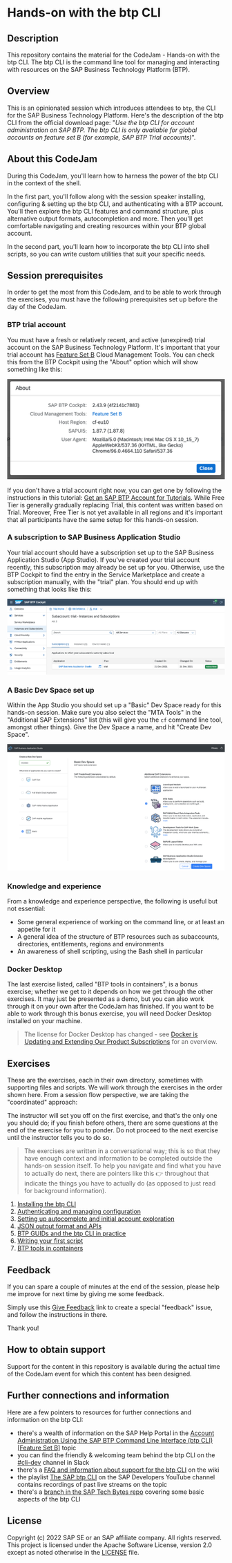 # Hands-on with the btp CLI

## Description

This repository contains the material for the CodeJam - Hands-on with the btp CLI. The btp CLI is the command line tool for managing and interacting with resources on the SAP Business Technology Platform (BTP).

## Overview

This is an opinionated session which introduces attendees to `btp`, the CLI for the SAP Business Technology Platform. Here's the description of the btp CLI from the official download page: "_Use the btp CLI for account administration on SAP BTP. The btp CLI is only available for global accounts on feature set B (for example, SAP BTP Trial accounts)_".

## About this CodeJam

During this CodeJam, you'll learn how to harness the power of the btp CLI in the context of the shell.

In the first part, you'll follow along with the session speaker installing, configuring & setting up the btp CLI, and authenticating with a BTP account. You'll then explore the btp CLI features and command structure, plus alternative output formats, autocompletion and more. Then you'll get comfortable navigating and creating resources within your BTP global account.

In the second part, you'll learn how to incorporate the btp CLI into shell scripts, so you can write custom utilities that suit your specific needs.

## Session prerequisites

In order to get the most from this CodeJam, and to be able to work through the exercises, you must have the following prerequisites set up before the day of the CodeJam.

### BTP trial account

You must have a fresh or relatively recent, and active (unexpired) trial account on the SAP Business Technology Platform. It's important that your trial account has [Feature Set B](https://help.sap.com/products/BTP/65de2977205c403bbc107264b8eccf4b/caf4e4e23aef4666ad8f125af393dfb2.html) Cloud Management Tools. You can check this from the BTP Cockpit using the "About" option which will show something like this:

![The About popup showing Feature Set B](assets/cockpit-about-popup.png)

If you don't have a trial account right now, you can get one by following the instructions in this tutorial: [Get an SAP BTP Account for Tutorials](https://developers.sap.com/tutorials/btp-cockpit-setup.html). While Free Tier is generally gradually replacing Trial, this content was written based on Trial. Moreover, Free Tier is not yet available in all regions and it's important that all participants have the same setup for this hands-on session.

### A subscription to SAP Business Application Studio

Your trial account should have a subscription set up to the SAP Business Application Studio (App Studio). If you've created your trial account recently, this subscription may already be set up for you. Otherwise, use the BTP Cockpit to find the entry in the Service Marketplace and create a subscription manually, with the "trial" plan. You should end up with something that looks like this:

![subscription to App Studio](assets/cockpit-app-studio-subscription.png)

### A Basic Dev Space set up

Within the App Studio you should set up a "Basic" Dev Space ready for this hands-on session. Make sure you also select the "MTA Tools" in the "Additional SAP Extensions" list (this will give you the `cf` command line tool, amongst other things). Give the Dev Space a name, and hit "Create Dev Space".

![Creating a Basic Dev Space](assets/app-studio-creating-dev-space.png)

### Knowledge and experience

From a knowledge and experience perspective, the following is useful but not essential:

* Some general experience of working on the command line, or at least an appetite for it
* A general idea of the structure of BTP resources such as subaccounts, directories, entitlements, regions and environments
* An awareness of shell scripting, using the Bash shell in particular

### Docker Desktop

The last exercise listed, called "BTP tools in containers", is a bonus exercise; whether we get to it depends on how we get through the other exercises. It may just be presented as a demo, but you can also work through it on your own after the CodeJam has finished. If you want to be able to work through this bonus exercise, you will need Docker Desktop installed on your machine.

> The license for Docker Desktop has changed - see [Docker is Updating and Extending Our Product Subscriptions](https://www.docker.com/blog/updating-product-subscriptions/) for an overview.

## Exercises

These are the exercises, each in their own directory, sometimes with supporting files and scripts. We will work through the exercises in the order shown here. From a session flow perspective, we are taking the "coordinated" approach:

The instructor will set you off on the first exercise, and that's the only one you should do; if you finish before others, there are some questions at the end of the exercise for you to ponder. Do not proceed to the next exercise until the instructor tells you to do so.

> The exercises are written in a conversational way; this is so that they have enough context and information to be completed outside the hands-on session itself. To help you navigate and find what you have to actually do next, there are pointers like this 👉 throughout that indicate the things you have to actually do (as opposed to just read for background information).

1. [Installing the btp CLI](exercises/01-installing/README.md)
1. [Authenticating and managing configuration](exercises/02-authenticating-and-configuration/README.md)
1. [Setting up autocomplete and initial account exploration](exercises/03-autocomplete-and-exploration/README.md)
1. [JSON output format and APIs](exercises/04-json-format-and-apis/README.md)
1. [BTP GUIDs and the btp CLI in practice](exercises/05-btp-guids-cli-in-practice/README.md)
1. [Writing your first script](exercises/06-writing-your-first-script/README.md)
1. [BTP tools in containers](exercises/07-btp-tools-in-containers/README.md)

## Feedback

If you can spare a couple of minutes at the end of the session, please help me improve for next time by giving me some feedback.

Simply use this [Give Feedback](https://github.com/SAP-samples/cloud-btp-cli-codejam/issues/new?assignees=&labels=feedback&template=feedback-template.md&title=Feedback) link to create a special "feedback" issue, and follow the instructions in there.

Thank you!

## How to obtain support

Support for the content in this repository is available during the actual time of the CodeJam event for which this content has been designed.

## Further connections and information

Here are a few pointers to resources for further connections and information on the btp CLI:

* there's a wealth of information on the SAP Help Portal in the [Account Administration Using the SAP BTP Command Line Interface (btp CLI) [Feature Set B]](https://help.sap.com/products/BTP/65de2977205c403bbc107264b8eccf4b/7c6df2db6332419ea7a862191525377c.html?locale=en-US&version=Cloud) topic
* you can find the friendly & welcoming team behind the btp CLI on the [#cli-dev](https://sap-btp.slack.com/archives/CCXF812E9) channel in Slack
* there's a [FAQ and information about support for the btp CLI](https://wiki.wdf.sap.corp/wiki/display/CPCLI/Support) on the wiki
* the playlist [The SAP btp CLI](https://www.youtube.com/playlist?list=PL6RpkC85SLQDXx827kdjKc6HRvdMRZ8P5) on the SAP Developers YouTube channel contains recordings of past live streams on the topic
* there's a [branch in the SAP Tech Bytes repo](https://github.com/SAP-samples/sap-tech-bytes/tree/2021-09-01-btp-cli) covering some basic aspects of the btp CLI

## License

Copyright (c) 2022 SAP SE or an SAP affiliate company. All rights reserved. This project is licensed under the Apache Software License, version 2.0 except as noted otherwise in the [LICENSE](LICENSES/Apache-2.0.txt) file.
